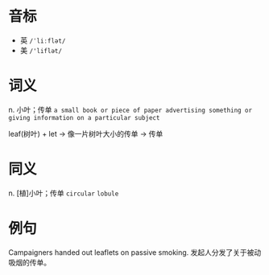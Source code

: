 # 音标

- 英 `/ˈliːflət/`
- 美 `/'liflət/`

# 词义

n. 小叶；传单
`a small book or piece of paper advertising something or giving information on a particular subject`



leaf(树叶) + let → 像一片树叶大小的传单 → 传单

# 同义

n. [植]小叶；传单
`circular` `lobule`

# 例句

Campaigners handed out leaflets on passive smoking.
发起人分发了关于被动吸烟的传单。


